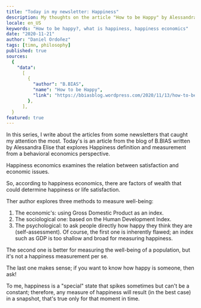 ```yaml
---
title: "Today in my newsletter: Happiness"
description: My thoughts on the article "How to be Happy" by Alessandra Elise.
locale: en_US
keywords: "How to be happy?, what is happiness, happiness economics"
date: "2020-11-21"
author: "Daniel Ordoñez"
tags: [timn, philosophy]
published: true
sources:
  {
    "data":
      [
        {
          "author": "B.BIAS",
          "name": "How to be Happy",
          "link": "https://bbiasblog.wordpress.com/2020/11/13/how-to-be-happy/",
        },
      ],
  }
featured: true
---
```


In this series, I write about the articles from some newsletters that caught my attention the most.
Today's is an article from the blog of B.BIAS written by Alessandra Elise that explores Happiness definition and measurement from a behavioral economics perspective.

Happiness economics examines the relation between satisfaction and economic issues.

So, according to happiness economics, there are factors of wealth that could determine happiness or life satisfaction.

Ther author explores three methods to measure well-being:

1. The economic's: using Gross Domestic Product as an index.
2. The sociological one: based on the Human Development Index.
3. The psychological: to ask people directly how happy they think they are (self-assessment).
   Of course, the first one is inherently flawed; an index such as GDP is too shallow and broad for measuring happiness.

The second one is better for measuring the well-being of a population, but it's not a happiness measurement per se.

The last one makes sense; if you want to know how happy is someone, then ask!

To me, happiness is a "special" state that spikes sometimes but can't be a constant; therefore, any measure of happiness will result (in the best case) in a snapshot, that's true only for that moment in time.
